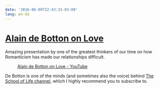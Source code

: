 ```yaml
---
date: '2016-06-09T22:43:33-03:00'
lang: en-US
---
```


# [Alain de Botton on Love](https://www.youtube.com/watch?v=jJ6K_f7oSdg)

Amazing presentation by one of the greatest thinkers of our time on how Romanticism has made our relationships difficult.

<figure class="video-container">
  <lite-youtube videoid="jJ6K_f7oSdg">
    <a href="https://www.youtube.com/watch?v=jJ6K_f7oSdg" class="lty-playbtn" title="Play video">
      <span class="lyt-visually-hidden">Alain de Botton on Love - YouTube</span>
    </a>
  </lite-youtube>
</figure>

De Botton is one of the minds (and sometimes also the voice) behind [The School of Life channel](https://www.youtube.com/theschooloflifetv), which I highly recommend you to subscribe to.
